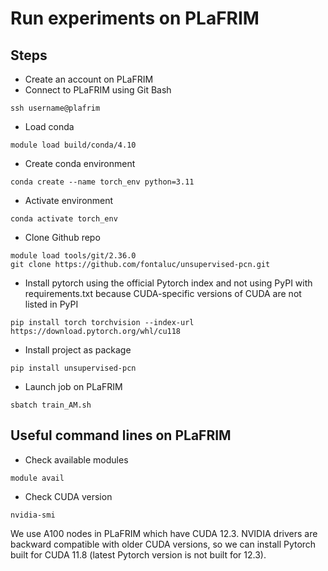 # Run experiments on PLaFRIM

## Steps 
* Create an account on PLaFRIM
* Connect to PLaFRIM using Git Bash
```
ssh username@plafrim
```
* Load conda
```
module load build/conda/4.10
```
* Create conda environment
```
conda create --name torch_env python=3.11
```
* Activate environment
```
conda activate torch_env
```
* Clone Github repo
```
module load tools/git/2.36.0
git clone https://github.com/fontaluc/unsupervised-pcn.git
```
* Install pytorch using the official Pytorch index and not using PyPI with requirements.txt because CUDA-specific versions of CUDA are not listed in PyPI
```
pip install torch torchvision --index-url https://download.pytorch.org/whl/cu118
```
* Install project as package
```
pip install unsupervised-pcn
```
* Launch job on PLaFRIM
```
sbatch train_AM.sh
```

## Useful command lines on PLaFRIM
* Check available modules
```
module avail
```
* Check CUDA version
```
nvidia-smi
```
We use A100 nodes in PLaFRIM which have CUDA 12.3. NVIDIA drivers are backward compatible with older CUDA versions, so we can install Pytorch built for CUDA 11.8 (latest Pytorch version is not built for 12.3). 